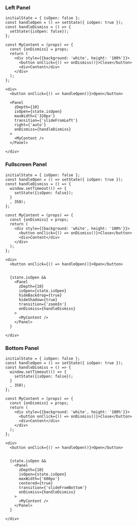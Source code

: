 ### Left Panel

    initialState = { isOpen: false };
    const handleOpen = () => setState({ isOpen: true });
    const handleDismiss = () => {
      setState({isOpen: false});
    };

    const MyContent = (props) => {
      const {onDismiss} = props;
      return (
        <div style={{background: 'white', height: '100%'}}>
          <button onClick={() => onDismiss()}>Close</button>
          <div>Content</div>
        </div>
      );
    };

    <div>
      <button onClick={() => handleOpen()}>Open</button>

      <Panel
        zDepth={10}
        isOpen={state.isOpen}
        maxWidth={'320px'}
        transition={'slideFromLeft'}
        right={'auto'}
        onDismiss={handleDismiss}
      >
        <MyContent />
      </Panel>

    </div>

### Fullscreen Panel

    initialState = { isOpen: false };
    const handleOpen = () => setState({ isOpen: true });
    const handleDismiss = () => {
      window.setTimeout(() => {
        setState({isOpen: false});
      }
      , 350);
    };

    const MyContent = (props) => {
      const {onDismiss} = props;
      return (
        <div style={{background: 'white', height: '100%'}}>
          <button onClick={() => onDismiss()}>Close</button>
          <div>Content</div>
        </div>
      );
    };

    <div>
      <button onClick={() => handleOpen()}>Open</button>


      {state.isOpen &&
        <Panel
          zDepth={10}
          isOpen={state.isOpen}
          hideBackdrop={true}
          hideShadow={true}
          transition={'zoomIn'}
          onDismiss={handleDismiss}
        >
          <MyContent />
        </Panel>
      }

    </div>

### Bottom Panel

    initialState = { isOpen: false };
    const handleOpen = () => setState({ isOpen: true });
    const handleDismiss = () => {
      window.setTimeout(() => {
        setState({isOpen: false});
      }
      , 350);
    };

    const MyContent = (props) => {
      const {onDismiss} = props;
      return (
        <div style={{background: 'white', height: '100%'}}>
          <button onClick={() => onDismiss()}>Close</button>
          <div>Content</div>
        </div>
      );
    };

    <div>
      <button onClick={() => handleOpen()}>Open</button>


      {state.isOpen &&
        <Panel
          zDepth={10}
          isOpen={state.isOpen}
          maxWidth={'600px'}
          centered={true}
          transition={'slideFromBottom'}
          onDismiss={handleDismiss}
        >
          <MyContent />
        </Panel>
      }

    </div>
